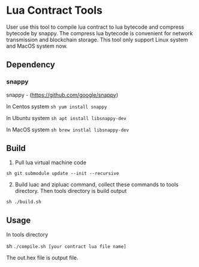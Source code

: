 # Lua Contract Tools

User use this tool to compile lua contract to lua bytecode and compress bytecode by snappy. The compress lua bytecode is convenient for network transmission and blockchain storage. This tool only support Linux system and MacOS system now.

## Dependency

### snappy
snappy - (https://github.com/google/snappy)

In Centos system
`sh
yum install snappy
`

In Ubuntu system
`sh
apt install libsnappy-dev
`

In MacOS system
`sh
brew instlal libsnappy-dev
`

## Build

1. Pull lua virtual machine code

`sh
git submodule update --init --recursive
`

2. Build luac and zipluac command, collect these commands to tools directory. Then tools directory is build output

`sh
./build.sh
`

## Usage

In tools directory

sh
`
./compile.sh [your contract lua file name]
`

The out.hex file is output file.
